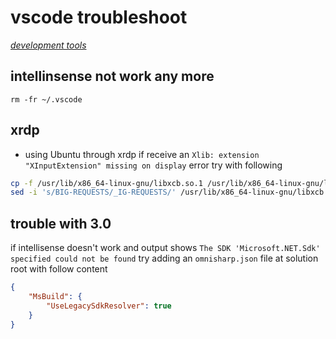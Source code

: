# vscode troubleshoot

*[development tools](../README.md#development-tools)*

## intellinsense not work any more

```
rm -fr ~/.vscode
```

## xrdp

- using Ubuntu through xrdp if receive an `Xlib: extension "XInputExtension" missing on display` error try with following

```sh
cp -f /usr/lib/x86_64-linux-gnu/libxcb.so.1 /usr/lib/x86_64-linux-gnu/libxcb.so.1.orig
sed -i 's/BIG-REQUESTS/_IG-REQUESTS/' /usr/lib/x86_64-linux-gnu/libxcb.so.1
```

## trouble with 3.0

if intellisense doesn't work and output shows `The SDK 'Microsoft.NET.Sdk' specified could not be found` try adding an `omnisharp.json` file at solution root with follow content

```json
{
    "MsBuild": {
        "UseLegacySdkResolver": true
    }
}
```
